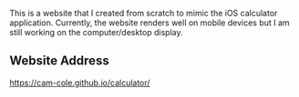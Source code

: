 This is a website that I created from scratch to mimic the iOS calculator application. Currently, the website renders well on mobile devices but I am still working on the computer/desktop display.

## Website Address
https://cam-cole.github.io/calculator/
